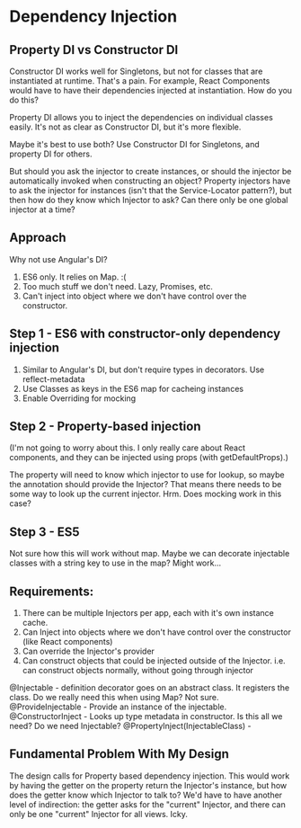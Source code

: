 # Dependency Injection

## Property DI vs Constructor DI

Constructor DI works well for Singletons, but not for classes that are instantiated at runtime. That's a pain. For example, React Components would have to have their dependencies injected at instantiation. How do you do this?

Property DI allows you to inject the dependencies on individual classes easily. It's not as clear as Constructor DI, but it's more flexible.

Maybe it's best to use both? Use Constructor DI for Singletons, and property DI for others.

But should you ask the injector to create instances, or should the injector be automatically invoked when constructing an object? Property injectors have to ask the injector for instances (isn't that the Service-Locator pattern?), but then how do they know which Injector to ask? Can there only be one global injector at a time?

## Approach

Why not use Angular's DI?

1. ES6 only. It relies on Map. :(
2. Too much stuff we don't need. Lazy, Promises, etc.
3. Can't inject into object where we don't have control over the constructor.

## Step 1 - ES6 with constructor-only dependency injection

1. Similar to Angular's DI, but don't require types in decorators. Use reflect-metadata
2. Use Classes as keys in the ES6 map for cacheing instances
3. Enable Overriding for mocking

## Step 2 - Property-based injection

(I'm not going to worry about this. I only really care about React components, and they can be injected using props (with getDefaultProps).)

The property will need to know which injector to use for lookup, so maybe the annotation should provide the Injector? That means there needs to be some way to look up the current injector. Hrm. Does mocking work in this case?

## Step 3 - ES5

Not sure how this will work without map. Maybe we can decorate injectable classes with a string key to use in the map? Might work...


## Requirements:

1. There can be multiple Injectors per app, each with it's own instance cache.
2. Can Inject into objects where we don't have control over the constructor (like React components)
3. Can override the Injector's provider
4. Can construct objects that could be injected outside of the Injector. i.e. can construct objects normally, without going through injector

@Injectable - definition decorator goes on an abstract class. It registers the class. Do we really need this when using Map? Not sure.
@ProvideInjectable - Provide an instance of the injectable.
@ConstructorInject - Looks up type metadata in constructor. Is this all we need? Do we need Injectable?
@PropertyInject(InjectableClass) -

## Fundamental Problem With My Design

The design calls for Property based dependency injection. This would work by having the getter on the property return the Injector's instance, but how does the getter know which Injector to talk to? We'd have to have another level of indirection: the getter asks for the "current" Injector, and there can only be one "current" Injector for all views. Icky.

